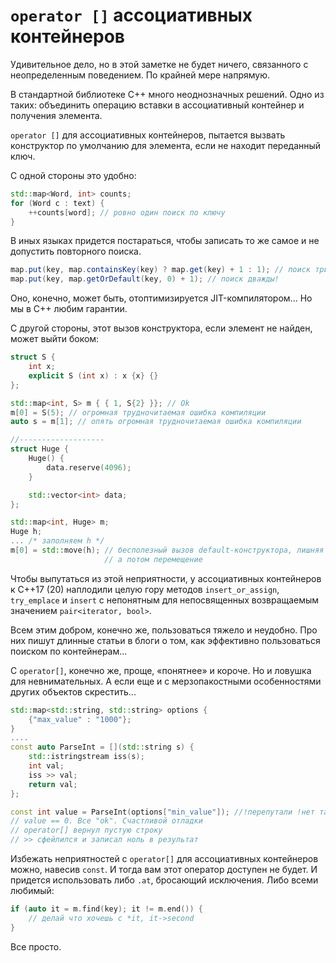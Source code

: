 # `operator []` ассоциативных контейнеров

Удивительное дело, но в этой заметке не будет ничего, связанного с неопределенным поведением. По крайней мере напрямую.

В стандартной библиотеке C++ много неоднозначных решений. Одно из таких: объединить операцию вставки в ассоциативный контейнер и получения элемента.

`operator []` для ассоциативных контейнеров, пытается вызвать конструктор по умолчанию для элемента, если не находит переданный ключ. 

С одной стороны это удобно:

```C++
std::map<Word, int> counts;
for (Word c : text) {
    ++counts[word]; // ровно один поиск по ключу 
}
```

В иных языках придется постараться, чтобы записать то же самое и не допустить повторного поиска.

```Java
map.put(key, map.containsKey(key) ? map.get(key) + 1 : 1); // поиск трижды!
map.put(key, map.getOrDefault(key, 0) + 1); // поиск дважды!
```
Оно, конечно, может быть, отоптимизируется JIT-компилятором... Но мы в C++ любим гарантии.


С другой стороны, этот вызов конструктора, если элемент не найден, может выйти боком:

```C++
struct S {
    int x;
    explicit S (int x) : x {x} {}
};

std::map<int, S> m { { 1, S{2} }}; // Ok
m[0] = S(5); // огромная трудночитаемая ошибка компиляции
auto s = m[1]; // опять огромная трудночитаемая ошибка компиляции

//-------------------
struct Huge {
    Huge() { 
        data.reserve(4096);
    }

    std::vector<int> data;
};

std::map<int, Huge> m;
Huge h; 
... /* заполняем h */
m[0] = std::move(h); // бесполезный вызов default-конструктора, лишняя аллокация, 
                     // а потом перемещение
```

Чтобы выпутаться из этой неприятности, у ассоциативных контейнеров к C++17 (20) наплодили целую гору методов `insert_or_assign`, `try_emplace` и `insert` с непонятным для непосвященных возвращаемым значением `pair<iterator, bool>`.

Всем этим добром, конечно же, пользоваться тяжело и неудобно. Про них пишут длинные статьи в блоги о том, как эффективно пользоваться поиском по контейнерам...

С `operator[]`, конечно же, проще, «понятнее» и короче. Но и ловушка для невнимательных.
А если еще и с мерзопакостными особенностями других объектов скрестить...

```C++
std::map<std::string, std::string> options {
    {"max_value" : "1000"};
}
....
const auto ParseInt = [](std::string s) {
    std::istringstream iss(s);
    int val;
    iss >> val;
    return val;
};

const int value = ParseInt(options["min_value"]); //!перепутали !нет такого поля
// value == 0. Все "ok". Счастливой отладки
// operator[] вернул пустую строку
// >> сфейлился и записал ноль в результат
```

Избежать неприятностей с `operator[]` для ассоциативных контейнеров можно, навесив `const`.
И тогда вам этот оператор доступен не будет. И придется использовать либо `.at`, бросающий исключения. Либо всеми любимый:

```C++
if (auto it = m.find(key); it != m.end()) {
    // делай что хочешь с *it, it->second
}
```

Все просто.
